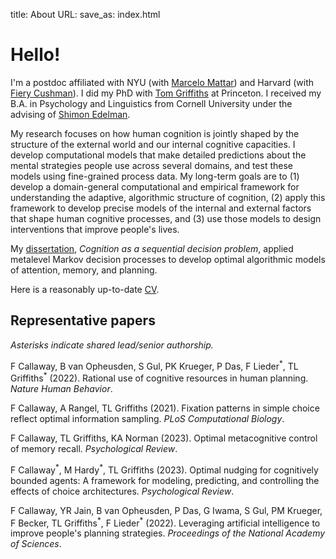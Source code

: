 title: About
URL: 
save_as: index.html

# Hello!

I'm a postdoc affiliated with NYU (with [Marcelo Mattar](https://mattarlab.ucsd.edu/)) and Harvard (with [Fiery Cushman](https://cushmanlab.fas.harvard.edu/)). I did my PhD with [Tom Griffiths](http://cocosci.princeton.edu) at Princeton. I received my B.A. in Psychology and Linguistics from Cornell University under the advising of [Shimon Edelman](http://kybele.psych.cornell.edu/~edelman/).

My research focuses on how human cognition is jointly shaped by the structure of the external world and our internal cognitive capacities. I develop computational models that make detailed predictions about the mental strategies people use across several domains, and test these models using fine-grained process data. My long-term goals are to (1) develop a domain-general computational and empirical framework for understanding the adaptive, algorithmic structure of cognition, (2) apply this framework to develop precise models of the internal and external factors that shape human cognitive processes, and (3) use those models to design interventions that improve people's lives.

My [dissertation](pdfs/callaway-dissertation.pdf), _Cognition as a sequential decision problem_, applied metalevel Markov decision processes to develop optimal algorithmic models of attention, memory, and planning.

Here is a reasonably up-to-date [CV](callaway-cv.pdf).

## Representative papers

_Asterisks indicate shared lead/senior authorship._

<!-- <<PUBS>> -->

F Callaway, B van Opheusden, S Gul, PK Krueger, P Das, F Lieder<sup>&ast;</sup>, TL Griffiths<sup>&ast;</sup> (2022). Rational use of cognitive resources in human planning. _Nature Human Behavior_. [<span class="fa fa-file"></span>](https://cocosci.princeton.edu/papers/callawayrationaluse.pdf)

F Callaway, A Rangel, TL Griffiths (2021). Fixation patterns in simple choice reflect optimal information sampling. _PLoS Computational Biology_. [<span class="fa fa-file"></span>](https://journals.plos.org/ploscompbiol/article?id=10.1371/journal.pcbi.1008863)

F Callaway, TL Griffiths, KA Norman (2023). Optimal metacognitive control of memory recall. _Psychological Review_. [<span class="fa fa-file"></span>](https://fredcallaway.com/pdfs/callaway2023metamemory.pdf)

F Callaway<sup>&ast;</sup>, M Hardy<sup>&ast;</sup>, TL Griffiths (2023). Optimal nudging for cognitively bounded agents: A framework for modeling, predicting, and controlling the effects of choice architectures. _Psychological Review_. [<span class="fa fa-file"></span>](https://psyarxiv.com/7ahdc)

F Callaway, YR Jain, B van Opheusden, P Das, G Iwama, S Gul, PM Krueger, F Becker, TL Griffiths<sup>&ast;</sup>, F Lieder<sup>&ast;</sup> (2022). Leveraging artificial intelligence to improve people's planning strategies. _Proceedings of the National Academy of Sciences_. [<span class="fa fa-file"></span>](https://cocosci.princeton.edu/papers/callawayleveraging.pdf)

